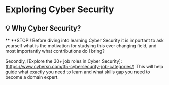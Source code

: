 # Exploring Cyber Security
##  :bulb: Why Cyber Security?
** **STOP!! Before diving into learning Cyber Security it is important to ask yourself what is the motivation for studying this ever changing field, and most importantly what contributions do I bring?

Secondly, [Explore the 30+ job roles in Cyber Security]: (https://www.cybersn.com/35-cybersecurity-job-categories/) This will help guide what exactly you need to learn and what skills gap you need to become a domain expert. 
